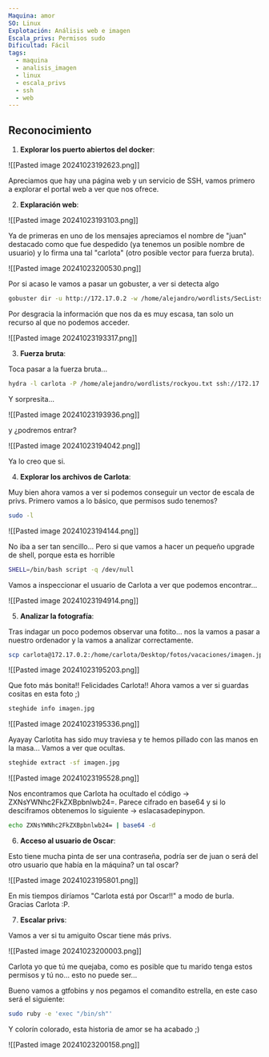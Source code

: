 ```yaml
---
Maquina: amor
SO: Linux
Explotación: Análisis web e imagen
Escala_privs: Permisos sudo
Dificultad: Fácil
tags:
  - maquina
  - analisis_imagen
  - linux
  - escala_privs
  - ssh
  - web
---
```

## Reconocimiento

1. **Explorar los puerto abiertos del docker**: 

![[Pasted image 20241023192623.png]]

Apreciamos que hay una página web y un servicio de SSH, vamos primero a explorar el portal web a ver que nos ofrece.

2. **Explaración web**: 

![[Pasted image 20241023193103.png]]

Ya de primeras en uno de los mensajes apreciamos el nombre de "juan" destacado como que fue despedido (ya tenemos un posible nombre de usuario) y lo firma una tal "carlota" (otro posible vector para fuerza bruta).

![[Pasted image 20241023200530.png]]

Por si acaso le vamos a pasar un gobuster, a ver si detecta algo

```bash 
gobuster dir -u http://172.17.0.2 -w /home/alejandro/wordlists/SecLists/Discovery/Web-Content/directory-list-2.3-big.txt -x .php,.py,.js,.txt
```

Por desgracia la información que nos da es muy escasa, tan solo un recurso al que no podemos acceder.

![[Pasted image 20241023193317.png]]

3. **Fuerza bruta**: 

Toca pasar a la fuerza bruta...

```bash 
hydra -l carlota -P /home/alejandro/wordlists/rockyou.txt ssh://172.17.0.2
```

Y sorpresita...

![[Pasted image 20241023193936.png]]

y ¿podremos entrar?

![[Pasted image 20241023194042.png]]

Ya lo creo que si.

4. **Explorar los archivos de Carlota**: 

Muy bien ahora vamos a ver si podemos conseguir un vector de escala de privs. Primero vamos a lo básico, que permisos sudo tenemos?

```bash 
sudo -l
```

![[Pasted image 20241023194144.png]]

No iba a ser tan sencillo... Pero si que vamos a hacer un pequeño upgrade de shell, porque esta es horrible

```bash 
SHELL=/bin/bash script -q /dev/null
```

Vamos a inspeccionar el usuario de Carlota a ver que podemos encontrar...

![[Pasted image 20241023194914.png]]

5. **Analizar la fotografía**: 

Tras indagar un poco podemos observar una fotito... nos la vamos a pasar a nuestro ordenador y la vamos a analizar correctamente.

```bash
scp carlota@172.17.0.2:/home/carlota/Desktop/fotos/vacaciones/imagen.jpg ./
```

![[Pasted image 20241023195203.png]]

Que foto más bonita!! Felicidades Carlota!! Ahora vamos a ver si guardas cositas en esta foto ;)

```bash
steghide info imagen.jpg
```

![[Pasted image 20241023195336.png]]

Ayayay Carlotita has sido muy traviesa y te hemos pillado con las manos en la masa... Vamos a ver que ocultas.

```bash
steghide extract -sf imagen.jpg
```

![[Pasted image 20241023195528.png]]

Nos encontramos que Carlota ha ocultado el código -> ZXNsYWNhc2FkZXBpbnlwb24=. Parece cifrado en base64 y si lo desciframos obtenemos lo siguiente -> eslacasadepinypon. 

```bash
echo ZXNsYWNhc2FkZXBpbnlwb24= | base64 -d
```

6. **Acceso al usuario de Oscar**: 

Esto tiene mucha pinta de ser una contraseña, podría ser de juan o será del otro usuario que había en la máquina? un tal oscar?

![[Pasted image 20241023195801.png]]

En mis tiempos diríamos "Carlota está por Oscar!!" a modo de burla. Gracias Carlota :P.

7. **Escalar privs**: 

Vamos a ver si tu amiguito Oscar tiene más privs.

![[Pasted image 20241023200003.png]]

Carlota yo que tú me quejaba, como es posible que tu marido tenga estos permisos y tú no... esto no puede ser...

Bueno vamos a gtfobins y nos pegamos el comandito estrella, en este caso será el siguiente:

```bash
sudo ruby -e 'exec "/bin/sh"'
```

Y colorín colorado, esta historia de amor se ha acabado ;)

![[Pasted image 20241023200158.png]]